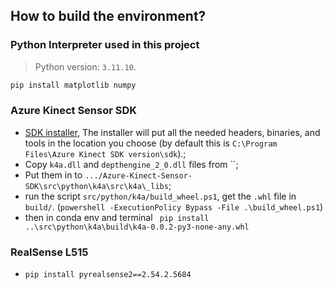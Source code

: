 ## How to build the environment?

### Python Interpreter used in this project

> Python version: `3.11.10`.


```python
pip install matplotlib numpy
```

### Azure Kinect Sensor SDK

- [SDK installer](https://download.microsoft.com/download/d/c/1/dc1f8a76-1ef2-4a1a-ac89-a7e22b3da491/Azure%20Kinect%20SDK%201.4.2.exe), The installer will put all the needed headers, binaries, and tools in the location you choose (by default this is `C:\Program Files\Azure Kinect SDK version\sdk`).;
- Copy `k4a.dll` and `depthengine_2_0.dll` files from ``;
- Put them in to `.../Azure-Kinect-Sensor-SDK\src\python\k4a\src\k4a\_libs`;
- run the script `src/python/k4a/build_wheel.ps1`, get the `.whl` file in `build/`. (`powershell -ExecutionPolicy Bypass -File .\build_wheel.ps1`)
- then in conda env and terminal ` pip install ..\src\python\k4a\build\k4a-0.0.2-py3-none-any.whl`

### RealSense L515

- `pip install pyrealsense2==2.54.2.5684`